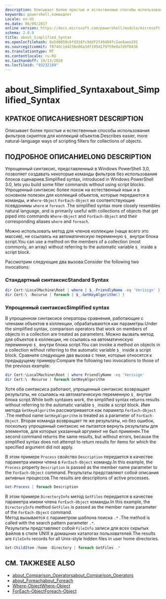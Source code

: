 ```yaml
---
description: Описывает более простые и естественные способы использования фильтров скриптов для коллекций объектов.
keywords: powershell,командлет
Locale: en-US
ms.date: 06/09/2017
online version: https://docs.microsoft.com/powershell/module/microsoft.powershell.core/about/about_simplified_syntax?view=powershell-7.1&WT.mc_id=ps-gethelp
schema: 2.0.0
title: about_Simplified_Syntax
ms.openlocfilehash: 0a5d0059c6fd318fc9ddf2f49489fc2ae8aee291
ms.sourcegitcommit: f874dc1d4236e06a3df195d179f59e0a7d9f8436
ms.translationtype: MT
ms.contentlocale: ru-RU
ms.lasthandoff: 10/13/2020
ms.locfileid: "93232189"
---
```

# <a name="about_simplified_syntax"></a><span data-ttu-id="42013-104">about_Simplified_Syntax</span><span class="sxs-lookup"><span data-stu-id="42013-104">about_Simplified_Syntax</span></span>

## <a name="short-description"></a><span data-ttu-id="42013-105">КРАТКОЕ ОПИСАНИЕ</span><span class="sxs-lookup"><span data-stu-id="42013-105">SHORT DESCRIPTION</span></span>
<span data-ttu-id="42013-106">Описывает более простые и естественные способы использования фильтров скриптов для коллекций объектов.</span><span class="sxs-lookup"><span data-stu-id="42013-106">Describes easier, more natural-language ways of scripting filters for collections of objects.</span></span>

## <a name="long-description"></a><span data-ttu-id="42013-107">ПОДРОБНОЕ ОПИСАНИЕ</span><span class="sxs-lookup"><span data-stu-id="42013-107">LONG DESCRIPTION</span></span>

<span data-ttu-id="42013-108">Упрощенный синтаксис, представленный в Windows PowerShell 3,0, позволяет создавать некоторые команды фильтров без использования блоков сценариев.</span><span class="sxs-lookup"><span data-stu-id="42013-108">Simplified syntax, introduced in Windows PowerShell 3.0, lets you build some filter commands without using script blocks.</span></span> <span data-ttu-id="42013-109">Упрощенный синтаксис более похож на естественный язык и в основном полезен для коллекций объектов, которые передаются в команды, и `Where-Object` `ForEach-Object` их соответствующие псевдонимы `where` и `foreach` .</span><span class="sxs-lookup"><span data-stu-id="42013-109">The simplified syntax more closely resembles natural language, and is primarily useful with collections of objects that get piped into commands `Where-Object` and `ForEach-Object` and their corresponding aliases `where` and `foreach`.</span></span>

<span data-ttu-id="42013-110">Можно использовать метод для членов коллекции (чаще всего это массив), не ссылаясь на автоматическую переменную `$_` внутри блока script.</span><span class="sxs-lookup"><span data-stu-id="42013-110">You can use a method on the members of a collection (most commonly, an array) without referring to the automatic variable `$_` inside a script block.</span></span>

<span data-ttu-id="42013-111">Рассмотрим следующие два вызова:</span><span class="sxs-lookup"><span data-stu-id="42013-111">Consider the following two invocations:</span></span>

### <a name="standard-syntax"></a><span data-ttu-id="42013-112">Стандартный синтаксис</span><span class="sxs-lookup"><span data-stu-id="42013-112">Standard Syntax</span></span>

```powershell
dir Cert:\LocalMachine\Root | where { $_.FriendlyName -eq 'Verisign' }
dir Cert:\ -Recurse | foreach { $_.GetKeyAlgorithm() }
```

### <a name="simplified-syntax"></a><span data-ttu-id="42013-113">Упрощенный синтаксис</span><span class="sxs-lookup"><span data-stu-id="42013-113">Simplified syntax</span></span>

<span data-ttu-id="42013-114">В упрощенном синтаксисе операторы сравнения, работающие с членами объектов в коллекции, обрабатываются как параметры.</span><span class="sxs-lookup"><span data-stu-id="42013-114">Under the simplified syntax, comparison operators that work on members of objects in a collection are treated as parameters.</span></span> <span data-ttu-id="42013-115">Можно вызвать метод для объектов в коллекции, не ссылаясь на автоматическую переменную `$_` внутри блока script.</span><span class="sxs-lookup"><span data-stu-id="42013-115">You can invoke a method on objects in a collection without referring to the automatic variable `$_` inside a script block.</span></span>
<span data-ttu-id="42013-116">Сравните следующие два вызова с теми, которые относятся к предыдущему примеру:</span><span class="sxs-lookup"><span data-stu-id="42013-116">Compare the following two invocations to those of the previous example:</span></span>

```powershell
dir Cert:\LocalMachine\Root | where FriendlyName -eq 'Verisign'
dir Cert:\ -Recurse | foreach GetKeyAlgorithm
```

<span data-ttu-id="42013-117">Хотя оба синтаксиса работают, упрощенный синтаксис возвращает результаты, не ссылаясь на автоматическую переменную `$_` внутри блока script.</span><span class="sxs-lookup"><span data-stu-id="42013-117">While both syntaxes work, the simplified syntax returns results without referring to the automatic variable `$_` inside a script block.</span></span>
<span data-ttu-id="42013-118">Имя метода `GetKeyAlgorithm` рассматривается как параметр `ForEach-Object` .</span><span class="sxs-lookup"><span data-stu-id="42013-118">The method name `GetKeyAlgorithm` is treated as a parameter of `ForEach-Object`.</span></span>
<span data-ttu-id="42013-119">Вторая команда возвращает те же результаты, но без ошибок, поскольку упрощенный синтаксис не пытается вернуть результаты для элементов, для которых указанный аргумент не был применен.</span><span class="sxs-lookup"><span data-stu-id="42013-119">The second command returns the same results, but without errors, because the simplified syntax does not attempt to return results for items for which the specified argument did not apply.</span></span>

<span data-ttu-id="42013-120">В этом примере `Process` свойство `Description` передается в качестве параметра имени члена в `ForEach-Object` команду.</span><span class="sxs-lookup"><span data-stu-id="42013-120">In this example, the `Process` property `Description` is passed as the member name parameter to the `ForEach-Object` command.</span></span> <span data-ttu-id="42013-121">Результаты представляют собой описания активных процессов.</span><span class="sxs-lookup"><span data-stu-id="42013-121">The results are descriptions of active processes.</span></span>

```powershell
Get-Process | foreach Description
```

<span data-ttu-id="42013-122">В этом примере `DirectoryInfo` метод `GetFiles` передается в качестве параметра имени члена `ForEach-Object` команды.</span><span class="sxs-lookup"><span data-stu-id="42013-122">In this example, the `DirectoryInfo` method `GetFiles` is passed as the member name parameter of the `ForEach-Object` command.</span></span>  
<span data-ttu-id="42013-123">Метод вызывается с параметром шаблона поиска `.*` .</span><span class="sxs-lookup"><span data-stu-id="42013-123">The method is called with the search pattern parameter `.*`.</span></span>  
<span data-ttu-id="42013-124">Результаты представляют собой `FileInfo` записи для всех скрытых файлов в стиле UNIX в домашних каталогах пользователей.</span><span class="sxs-lookup"><span data-stu-id="42013-124">The results are `FileInfo` records for all Unix-style hidden files in user home directories.</span></span> 

```powershell
Get-ChildItem /home -Directory | foreach GetFiles .*
```

## <a name="see-also"></a><span data-ttu-id="42013-125">СМ. ТАКЖЕ</span><span class="sxs-lookup"><span data-stu-id="42013-125">SEE ALSO</span></span>

- [<span data-ttu-id="42013-126">about_Comparison_Operators</span><span class="sxs-lookup"><span data-stu-id="42013-126">about_Comparison_Operators</span></span>](about_Comparison_Operators.md)
- [<span data-ttu-id="42013-127">about_Foreach</span><span class="sxs-lookup"><span data-stu-id="42013-127">about_Foreach</span></span>](about_Foreach.md)
- [<span data-ttu-id="42013-128">Where-Object</span><span class="sxs-lookup"><span data-stu-id="42013-128">Where-Object</span></span>](xref:Microsoft.PowerShell.Core.Where-Object)
- [<span data-ttu-id="42013-129">ForEach-Object</span><span class="sxs-lookup"><span data-stu-id="42013-129">Foreach-Object</span></span>](xref:Microsoft.PowerShell.Core.ForEach-Object)

